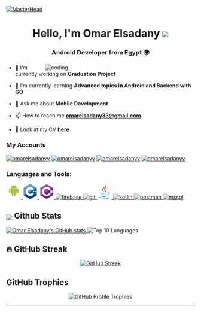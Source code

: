 [![MasterHead](https://1.bp.blogspot.com/-7A4WynwLsMw/XbBpCXG8fHI/AAAAAAAAMt4/uOa1bpLskYgrwGbllhSu2SDj_Mig8SXJQCLcBGAsYHQ/s1600/2000_600px.gif)](https://rishavchanda.io)
<h1 align="center">Hello, I'm Omar Elsadany <img src="https://media.giphy.com/media/hvRJCLFzcasrR4ia7z/giphy.gif" width="30"></h1>
<h3 align="center">Android Developer from Egypt 🌍</h3>

<img align="right" alt="coding" width="400" src="https://media.giphy.com/media/v1.Y2lkPTc5MGI3NjExbGM2Zm8ybjI3eGFucHlvYjFsaGJsdWQweXAzN3NyazEyOWM0c2c2biZlcD12MV9pbnRlcm5hbF9naWZfYnlfaWQmY3Q9cw/H7f5ZGjvKXBaLbBigO/giphy.gif">

- 🔭 I’m currently working on **Graduation Project**

- 🌱 I’m currently learning **Advanced topics in Android and Backend with GO**

- 💬 Ask me about **Mobile Development**

- 📫 How to reach me **omarelsadany33@gmail.com**

- 📄 Look at my CV [**here**](https://drive.google.com/file/d/1cGk8q5O6qaiG0P7kvj3_YJCYssVRmQtP/view?usp=sharing)

<h3 align="left">My Accounts</h3>
<p align="left">
<a href="https://twitter.com/omarelsadany856" target="blank"><img align="center" src="https://raw.githubusercontent.com/rahuldkjain/github-profile-readme-generator/master/src/images/icons/Social/twitter.svg" alt="omarelsadanyy" height="30" width="40" /></a>
<a href="https://www.linkedin.com/in/omar-elsaadany-055661179/" target="blank"><img align="center" src="https://raw.githubusercontent.com/rahuldkjain/github-profile-readme-generator/master/src/images/icons/Social/linked-in-alt.svg" alt="omarelsadanyy" height="30" width="40" /></a>
<a href="https://web.facebook.com/omar.elsadany.10/" target="blank"><img align="center" src="https://raw.githubusercontent.com/rahuldkjain/github-profile-readme-generator/master/src/images/icons/Social/facebook.svg" alt="omarelsadanyy" height="30" width="40" /></a>
<a href="https://www.instagram.com/o_elsadany/" target="blank"><img align="center" src="https://raw.githubusercontent.com/rahuldkjain/github-profile-readme-generator/master/src/images/icons/Social/instagram.svg" alt="omarelsadanyy" height="30" width="40" /></a>
</p>

<h3 align="left">Languages and Tools:</h3>
<p align="left"> <a href="https://developer.android.com" target="_blank" rel="noreferrer"> <img src="https://raw.githubusercontent.com/devicons/devicon/master/icons/android/android-original-wordmark.svg" alt="android" width="40" height="40"/> </a> <a href="https://www.w3schools.com/cpp/" target="_blank" rel="noreferrer"> <img src="https://raw.githubusercontent.com/devicons/devicon/master/icons/cplusplus/cplusplus-original.svg" alt="cplusplus" width="40" height="40"/> </a>
  <a href="https://www.w3schools.com/cs/" target="_blank" rel="noreferrer"> <img src="https://raw.githubusercontent.com/devicons/devicon/master/icons/csharp/csharp-original.svg" alt="csharp" width="40" height="40"/> </a><a href="https://firebase.google.com/" target="_blank" rel="noreferrer"> <img src="https://www.vectorlogo.zone/logos/firebase/firebase-icon.svg" alt="firebase" width="40" height="40"/> </a> <a href="https://git-scm.com/" target="_blank" rel="noreferrer"> <img src="https://www.vectorlogo.zone/logos/git-scm/git-scm-icon.svg" alt="git" width="40" height="40"/> </a>   <a href="https://www.java.com" target="_blank" rel="noreferrer"> <img src="https://raw.githubusercontent.com/devicons/devicon/master/icons/java/java-original.svg" alt="java" width="40" height="40"/> </a> <a href="https://kotlinlang.org" target="_blank" rel="noreferrer"> <img src="https://www.vectorlogo.zone/logos/kotlinlang/kotlinlang-icon.svg" alt="kotlin" width="40" height="40"/> </a>   <a href="https://postman.com" target="_blank" rel="noreferrer"> <img src="https://www.vectorlogo.zone/logos/getpostman/getpostman-icon.svg" alt="postman" width="40" height="40"/> </a> 
  <a href="https://www.microsoft.com/en-us/sql-server" target="_blank" rel="noreferrer"> <img src="https://www.svgrepo.com/show/303229/microsoft-sql-server-logo.svg" alt="mssql" width="40" height="40"/> </a> </p>

## <img src="https://media1.giphy.com/media/v1.Y2lkPTc5MGI3NjExYzFhYzJkMmQ2MWQ3ZGY3MDhjZTE3MDI2Mzk3NzE1OWQyZTRlMmYwMCZjdD1z/iY8CRBdQXODJSCERIr/giphy.gif" width=5% valign="bottom"> Github Stats

<p align="left">
  <a href="https://github.com/anuraghazra/github-readme-stats">
    <img alt="Omar Elsadany's GitHub stats" src="https://github-readme-stats.vercel.app/api?username=omarelsadanyy&show_icons=true&count_private=true&locale=en&theme=transparent&layout=compact" height="230px"/>
  </a>
  <img src="https://github-readme-stats.vercel.app/api/top-langs?username=omarelsadanyy&langs_count=10&show_icons=true&locale=en&theme=transparent&layout=compact" alt="Top 10 Languages" height="230px"/>
</p>

## 🔥 GitHub Streak
<p align="center">
    <a href="https://github.com/omarelsadanyy">
        <img src="https://github-readme-streak-stats.herokuapp.com/?user=omarelsadanyy&theme=transparent&hide_border=false" alt="GitHub Streak" />
    </a>
</p>

## GitHub Trophies
<p align="center">
    <img src="https://github-profile-trophy.vercel.app/?username=omarelsadanyy&theme=onedark&no-frame=true&no-bg=true&margin-w=4" alt="GitHub Profile Trophies" />
</p>

---
